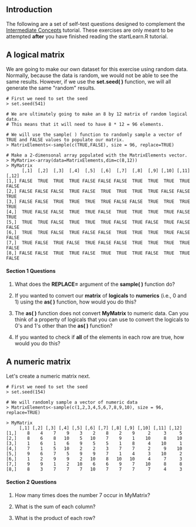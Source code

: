 ## Introduction

The following are a set of self-test questions designed to complement the [Intermediate Concepts](https://github.com/aazaff/startLearn.R/blob/master/intermediateConcepts.md) tutorial. These exercises are only meant to be attempted **after** you have finished reading the startLearn.R tutorial.

## A logical matrix

We are going to make our own dataset for this exercise using random data. Normally, because the data is random, we would not be able to see the same results. However, if we use the **set.seed( )** function, we will all generate the same "random" results.

````
# First we need to set the seed
> set.seed(541)

# We are ultimately going to make an 8 by 12 matrix of random logical data. 
# This means that it will need to have 8 * 12 = 96 elements.

# We will use the sample( ) function to randomly sample a vector of TRUE and FALSE values to populate our matrix.
> MatrixElements<-sample(c(TRUE,FALSE), size = 96, replace=TRUE)

# Make a 2-dimensonal array populated with the MatrixElements vector.
> MyMatrix<-array(data=MatrixElements,dim=c(8,12))
> MyMatrix
      [,1]  [,2]  [,3]  [,4]  [,5]  [,6]  [,7]  [,8]  [,9] [,10] [,11] [,12]
[1,] FALSE  TRUE  TRUE  TRUE FALSE FALSE FALSE  TRUE  TRUE  TRUE  TRUE FALSE
[2,] FALSE FALSE FALSE  TRUE FALSE  TRUE  TRUE  TRUE  TRUE FALSE FALSE  TRUE
[3,] FALSE FALSE  TRUE  TRUE  TRUE  TRUE FALSE FALSE  TRUE  TRUE  TRUE  TRUE
[4,]  TRUE FALSE FALSE  TRUE  TRUE FALSE  TRUE  TRUE  TRUE  TRUE FALSE  TRUE
[5,]  TRUE  TRUE FALSE  TRUE  TRUE  TRUE FALSE  TRUE FALSE  TRUE FALSE FALSE
[6,]  TRUE  TRUE FALSE  TRUE FALSE FALSE  TRUE  TRUE  TRUE  TRUE FALSE FALSE
[7,]  TRUE FALSE  TRUE FALSE  TRUE FALSE FALSE  TRUE  TRUE  TRUE  TRUE FALSE
[8,] FALSE FALSE  TRUE  TRUE FALSE  TRUE  TRUE  TRUE FALSE  TRUE  TRUE FALSE
````

#### Section 1 Questions
1. What does the **REPLACE=** argument of the **sample( )** function do?

1. If you wanted to convert our **matrix** of **logicals** to **numerics** (i.e., 0 and 1) using the **as( )** function, how would you do this?

2. The **as( )** function does not convert **MyMatrix** to numeric data. Can you think of a property of logicals that you can use to convert the logicals to 0's and 1's other than the **as( )** function?

3. If you wanted to check if **all** of the elements in each row are true, how would you do this?

## A numeric matrix

Let's create a numeric matrix next.

````
# First we need to set the seed
> set.seed(154)

# We will randomly sample a vector of numeric data
> MatrixElements<-sample(c(1,2,3,4,5,6,7,8,9,10), size = 96, replace=TRUE)

> MyMatrix
     [,1] [,2] [,3] [,4] [,5] [,6] [,7] [,8] [,9] [,10] [,11] [,12]
[1,]    8    4    7    9    3    2    8    2    9     2     3     5
[2,]    8    6    8   10    5   10    7    9    1    10     8    10
[3,]    1    6    1    6    9    5    5    1    8     4    10     1
[4,]    7    1    5   10    2    2    3    7    7     2     9    10
[5,]    9    6    7    5    9    9    7    1    4     3    10     2
[6,]    1    2    9    9    2   10    8   10   10     4     7     3
[7,]    9    9    1    2   10    6    6    9    7    10     8     8
[8,]    8    3    7    7    7   10    7    7    7     7     4     3
````

#### Section 2 Questions
1. How many times does the number 7 occur in MyMatrix?

2. What is the sum of each column?

3. What is the product of each row?

